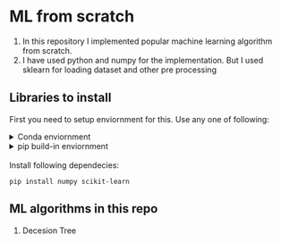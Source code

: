 # ML from scratch

1. In this repository I implemented popular machine learning algorithm from scratch.
2. I have used python and numpy for the implementation. But I used sklearn for loading dataset and other pre processing 








## Libraries to install
First you need to setup enviornment for this. Use any one of following: 
<details>
    <summary>Conda enviornment</summary>
    1. Install mini-conda from [here](https://docs.anaconda.com/miniconda/)
    <br>
    2. Run in terminal:

    conda create --name ml_from_scratch 
    conda deactivate
    conda activate ml_from_scratch

</details>

<details>
    <summary>pip build-in enviornment</summary>
    1. Choose the folder where you download the repo.
    <br>
    2. Run following: 

    python3 -m venv ml_from_scratch
    source ml_from_scratch/bin/activate  # if didn't work remove source
</details>
<br>
Install following dependecies:

```
pip install numpy scikit-learn 
```
## ML algorithms in this repo

1. Decesion Tree